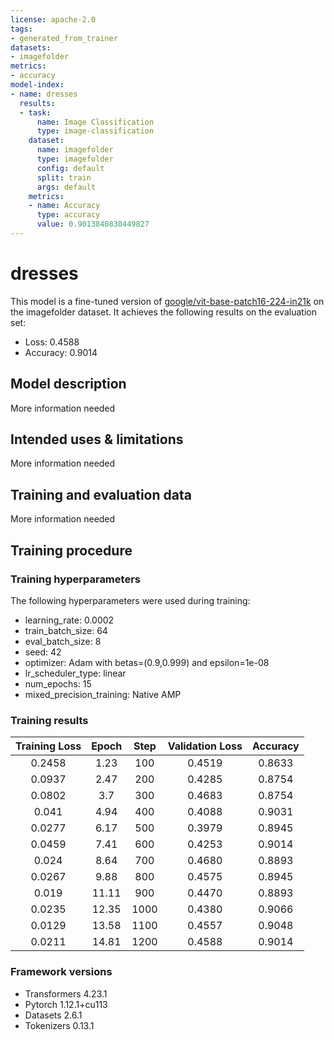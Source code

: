 ```yaml
---
license: apache-2.0
tags:
- generated_from_trainer
datasets:
- imagefolder
metrics:
- accuracy
model-index:
- name: dresses
  results:
  - task:
      name: Image Classification
      type: image-classification
    dataset:
      name: imagefolder
      type: imagefolder
      config: default
      split: train
      args: default
    metrics:
    - name: Accuracy
      type: accuracy
      value: 0.9013840830449827
---
```


<!-- This model card has been generated automatically according to the information the Trainer had access to. You
should probably proofread and complete it, then remove this comment. -->

# dresses

This model is a fine-tuned version of [google/vit-base-patch16-224-in21k](https://huggingface.co/google/vit-base-patch16-224-in21k) on the imagefolder dataset.
It achieves the following results on the evaluation set:
- Loss: 0.4588
- Accuracy: 0.9014

## Model description

More information needed

## Intended uses & limitations

More information needed

## Training and evaluation data

More information needed

## Training procedure

### Training hyperparameters

The following hyperparameters were used during training:
- learning_rate: 0.0002
- train_batch_size: 64
- eval_batch_size: 8
- seed: 42
- optimizer: Adam with betas=(0.9,0.999) and epsilon=1e-08
- lr_scheduler_type: linear
- num_epochs: 15
- mixed_precision_training: Native AMP

### Training results

| Training Loss | Epoch | Step | Validation Loss | Accuracy |
|:-------------:|:-----:|:----:|:---------------:|:--------:|
| 0.2458        | 1.23  | 100  | 0.4519          | 0.8633   |
| 0.0937        | 2.47  | 200  | 0.4285          | 0.8754   |
| 0.0802        | 3.7   | 300  | 0.4683          | 0.8754   |
| 0.041         | 4.94  | 400  | 0.4088          | 0.9031   |
| 0.0277        | 6.17  | 500  | 0.3979          | 0.8945   |
| 0.0459        | 7.41  | 600  | 0.4253          | 0.9014   |
| 0.024         | 8.64  | 700  | 0.4680          | 0.8893   |
| 0.0267        | 9.88  | 800  | 0.4575          | 0.8945   |
| 0.019         | 11.11 | 900  | 0.4470          | 0.8893   |
| 0.0235        | 12.35 | 1000 | 0.4380          | 0.9066   |
| 0.0129        | 13.58 | 1100 | 0.4557          | 0.9048   |
| 0.0211        | 14.81 | 1200 | 0.4588          | 0.9014   |


### Framework versions

- Transformers 4.23.1
- Pytorch 1.12.1+cu113
- Datasets 2.6.1
- Tokenizers 0.13.1
